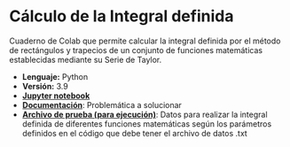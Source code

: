 # Cálculo de la Integral definida
Cuaderno de Colab que permite calcular la integral definida por el método de rectángulos y trapecios de un conjunto de funciones matemáticas establecidas mediante su Serie de Taylor.

- __Lenguaje:__ Python
- __Versión:__ 3.9
- [__Jupyter notebook__](https://github.com/ferwiis/python-integral_definida/tree/main/src)
- [__Documentación__](https://github.com/ferwiis/python-integral_definida/tree/main/docs): Problemática a solucionar
- [__Archivo de prueba (para ejecución)__](https://github.com/ferwiis/python-integral_definida/tree/main/tests): Datos para realizar la integral definida de diferentes funciones matemáticas según los parámetros definidos en el código que debe tener el archivo de datos .txt
